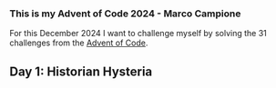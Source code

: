 ### This is my Advent of Code 2024 - Marco Campione
For this December 2024 I want to challenge myself by solving the 31 challenges from the [Advent of Code](https://adventofcode.com/2024/).

## Day 1: Historian Hysteria

